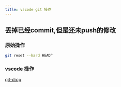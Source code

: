 ```yaml
---
title: vscode git 操作
---
```


## 丢掉已经commit,但是还未push的修改

### 原始操作

```bash
git reset --hard HEAD^
```

### vscode 操作

[git-drop](git-drop.png)
